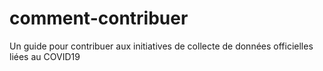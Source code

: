# comment-contribuer
Un guide pour contribuer aux initiatives de collecte de données officielles liées au COVID19
